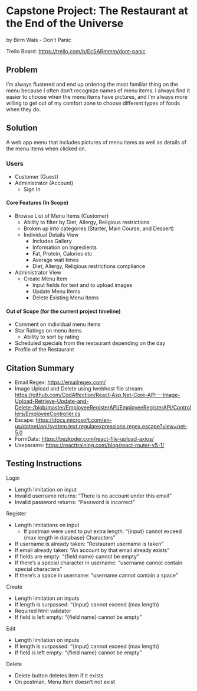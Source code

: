 # Capstone Project: The Restaurant at the End of the Universe

by Birm Wais - Don't Panic

Trello Board: https://trello.com/b/EcSARmmm/dont-panic

## Problem

I’m always flustered and end up ordering the most familiar thing on the menu because I often don’t recognize names of menu items. I always find it easier to choose when the menu items have pictures, and I’m always more willing to get out of my comfort zone to choose different types of foods when they do.

## Solution

A web app menu that includes pictures of menu items as well as details of the menu items when clicked on.

### Users

- Customer (Guest)
- Administrator (Account)
  - Sign In

#### Core Features (In Scope)

- Browse List of Menu Items (Customer)
  - Ability to filter by Diet, Allergy, Religious restrictions
  - Broken up into categories (Starter, Main Course, and Dessert)
  - Individual Details View
    - Includes Gallery
    - Information on Ingredients
    - Fat, Protein, Calories etc
    - Average wait times
    - Diet, Allergy, Religious restrictions compliance
- Administrator View
  - Create Menu Item
    - Input fields for text and to upload images
    - Update Menu Items
    - Delete Existing Menu Items

#### Out of Scope (for the current project timeline)

- Comment on individual menu items
- Star Ratings on menu items
  - Ability to sort by rating
- Scheduled specials from the restaurant depending on the day
- Profile of the Restaurant

## Citation Summary

- Email Regex: https://emailregex.com/
- Image Upload and Delete using Iwebhost file stream: https://github.com/CodAffection/React-Asp.Net-Core-API---Image-Upload-Retrieve-Update-and-Delete-/blob/master/EmployeeRegisterAPI/EmployeeRegisterAPI/Controllers/EmployeeController.cs
- Escape: https://docs.microsoft.com/en-us/dotnet/api/system.text.regularexpressions.regex.escape?view=net-5.0
- FormData: https://bezkoder.com/react-file-upload-axios/
- Useparams: https://reacttraining.com/blog/react-router-v5-1/

## Testing Instructions
Login 
- Length limitation on input
- Invalid username returns: “There is no account under this email”
- Invalid password returns: “Password is incorrect”

Register
- Length limitations on input
    - If postman were used to put extra length: “{input} cannot exceed {max length in database} Characters"
- If username is already taken: “Restaurant username is taken”
- If email already taken: “An account by that email already exists”
- If fields are empty: “{field name} cannot be empty”
- If there’s a special character in username: “username cannot contain special characters”
- If there’s a space in username: “username cannot contain a space”

Create
- Length limitation on inputs
- If length is surpassed: “{input} cannot exceed {max length}
- Required html validator 
- If field is left empty: “{field name} cannot be empty”

Edit
- Length limitation on inputs
- If length is surpassed: “{input} cannot exceed {max length}
- If field is left empty: “{field name} cannot be empty” 

Delete
- Delete button deletes item if it exists
- On postman, Menu Item doesn’t not exist
